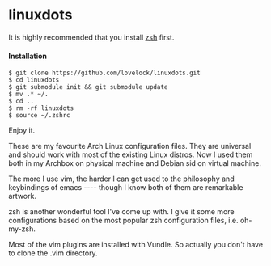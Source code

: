 linuxdots
=========

It is highly recommended that you install [zsh](http://www.zsh.org) first.
#### Installation

```
$ git clone https://github.com/lovelock/linuxdots.git
$ cd linuxdots
$ git submodule init && git submodule update
$ mv .* ~/.
$ cd ..
$ rm -rf linuxdots
$ source ~/.zshrc
```
Enjoy it.

These are my favourite Arch Linux configuration files. They are universal and should work with most of the existing Linux distros. Now I used them both in my Archbox on physical machine and Debian sid on virtual machine.

The more I use vim, the harder I can get used to the philosophy and keybindings of emacs ---- though I know both of them are remarkable artwork.

zsh is another wonderful tool I've come up with. I give it some more configurations based on the most popular zsh configuration files, i.e. oh-my-zsh.

Most of the vim plugins are installed with Vundle. So actually you don't have to clone the .vim directory.
